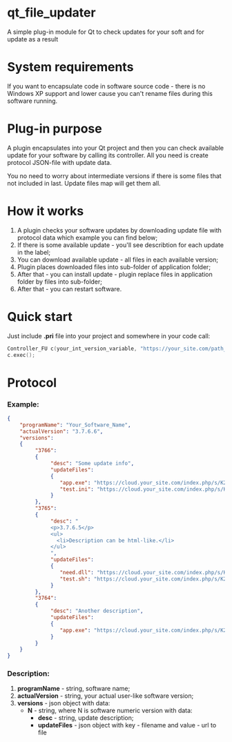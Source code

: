 # qt_file_updater
A simple plug-in module for Qt to check updates for your soft and for update as a result

# System requirements
If you want to encapsulate code in software source code - there is no Windows XP support and lower cause you can't rename files during this software running.

# Plug-in purpose
A plugin encapsulates into your Qt project and then you can check available update for your software by calling its controller. All you need is create protocol JSON-file with update data.

You no need to worry about intermediate versions if there is some files that not included in last. Update files map will get them all.

# How it works
1. A plugin checks your software updates by downloading update file with protocol data which example you can find below;
2. If there is some available update - you'll see describtion for each update in the label;
3. You can download available update - all files in each available version;
4. Plugin places downloaded files into sub-folder of application folder;
5. After that - you can install update - plugin replace files in application folder by files into sub-folder;
6. After that - you can restart software.

# Quick start
Just include **.pri** file into your project and somewhere in your code call:

```c++
Controller_FU c(your_int_version_variable, "https://your_site.com/path_to_update_file");
c.exec();
```

# Protocol

### Example:

```json
{
    "programName": "Your_Software_Name",
    "actualVersion": "3.7.6.6",
    "versions":
    {
         "3766":
         {
              "desc": "Some update info",
              "updateFiles":
              {
                 "app.exe": "https://cloud.your_site.com/index.php/s/K2Tbejh54fvsEVdJI/download",
                 "test.ini": "https://cloud.your_site.com/index.php/s/K2Tbehgj7fs675fj/download"
              }
         },
         "3765":
         {
              "desc": "
              <p>3.7.6.5</p>
              <ul>
                <li>Description can be html-like.</li>
              </ul>
              ",
              "updateFiles":
              {
                 "need.dll": "https://cloud.your_site.com/index.php/s/K2Tbejh54fvsEVdJI/download",
                 "test.sh": "https://cloud.your_site.com/index.php/s/K2Tbejhf88vsEVdJI/download"
              }
         },
         "3764":
         {
              "desc": "Another description",
              "updateFiles":
              {
                 "app.exe": "https://cloud.your_site.com/index.php/s/K2Tbejh54fvsEVdJI/download"
              }
         }
    }
}
```

### Description:


1. **programName** - string, software name;
2. **actualVersion** - string, your actual user-like software version;
3. **versions** - json object with data:
   - **N** - string, where N is software numeric version with data:
     - **desc** - string, update description;
     - **updateFiles** - json object with key - filename and value - url to file
